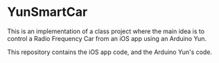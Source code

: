 YunSmartCar
===========

This is an implementation of a class project where the main idea is to control a Radio Frequency Car from an iOS app using an Arduino Yun.

This repository contains the iOS app code, and the Arduino Yun's code.


